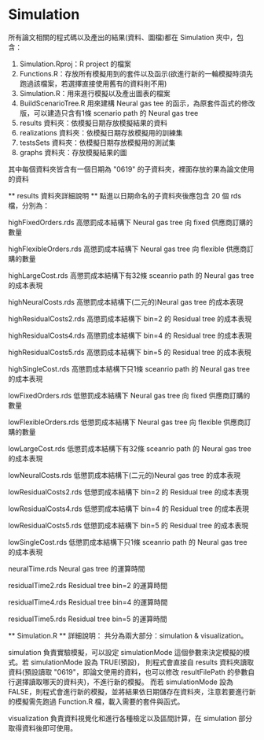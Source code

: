 # Simulation

所有論文相關的程式碼以及產出的結果(資料、圖檔)都在 Simulation 夾中，包含：
1. Simulation.Rproj：R project 的檔案
2. Functions.R：存放所有模擬用到的套件以及函示(欲進行新的一輪模擬時須先跑過該檔案，若選擇直接使用舊有的資料則不用)
3. Simulation.R：用來進行模擬以及產出圖表的檔案
4. BuildScenarioTree.R 用來建構 Neural gas tee 的函示，為原套件函式的修改版，可以建造只含有1條 scenario path 的 Neural gas tree
5. results 資料夾：依模擬日期存放模擬結果的資料
6. realizations 資料夾：依模擬日期存放模擬用的訓練集
7. testsSets 資料夾：依模擬日期存放模擬用的測試集
8. graphs 資料夾：存放模擬結果的圖

其中每個資料夾皆含有一個日期為 "0619" 的子資料夾，裡面存放的果為論文使用的資料


** results 資料夾詳細說明 **
點進以日期命名的子資料夾後應包含 20 個 rds 檔，分別為：

highFixedOrders.rds 高懲罰成本結構下 Neural gas tree 向 fixed 供應商訂購的數量

highFlexibleOrders.rds 高懲罰成本結構下 Neural gas tree 向 flexible 供應商訂購的數量

highLargeCost.rds 高懲罰成本結構下有32條 sceanrio path 的 Neural gas tree 的成本表現

highNeuralCosts.rds 高懲罰成本結構下(二元的)Neural gas tree 的成本表現

highResidualCosts2.rds 高懲罰成本結構下 bin=2 的 Residual tree 的成本表現

highResidualCosts4.rds 高懲罰成本結構下 bin=4 的 Residual tree 的成本表現

highResidualCosts5.rds 高懲罰成本結構下 bin=5 的 Residual tree 的成本表現

highSingleCost.rds 高懲罰成本結構下只1條 sceanrio path 的 Neural gas tree 的成本表現

lowFixedOrders.rds 低懲罰成本結構下 Neural gas tree 向 fixed 供應商訂購的數量

lowFlexibleOrders.rds 低懲罰成本結構下 Neural gas tree 向 flexible 供應商訂購的數量 

lowLargeCost.rds 低懲罰成本結構下有32條 sceanrio path 的 Neural gas tree 的成本表現

lowNeuralCosts.rds 低懲罰成本結構下(二元的)Neural gas tree 的成本表現

lowResidualCosts2.rds 低懲罰成本結構下 bin=2 的 Residual tree 的成本表現

lowResidualCosts4.rds 低懲罰成本結構下 bin=4 的 Residual tree 的成本表現

lowResidualCosts5.rds 低懲罰成本結構下 bin=5 的 Residual tree 的成本表現

lowSingleCost.rds 低懲罰成本結構下只1條 sceanrio path 的 Neural gas tree 的成本表現

neuralTime.rds Neural gas tree 的運算時間

residualTime2.rds Residual tree bin=2 的運算時間

residualTime4.rds Residual tree bin=4 的運算時間

residualTime5.rds Residual tree bin=5 的運算時間


** Simulation.R ** 詳細說明：
共分為兩大部分：simulation & visualization。

simulation 負責實驗模擬，可以設定 simulationMode 這個參數來決定模擬的模式。若 simulationMode 設為 TRUE(預設)，
則程式會直接自 results 資料夾讀取資料(預設讀取 "0619"，即論文使用的資料，也可以修改 resultFilePath 的參數自行選擇讀取哪天的資料夾)，不進行新的模擬。
而若 simulationMode 設為 FALSE，則程式會進行新的模擬，並將結果依日期儲存在資料夾，注意若要進行新的模擬需先跑過 Function.R 檔，載入需要的套件與函式。

visualization 負責資料視覺化和進行各種檢定以及區間計算，在 simulation 部分取得資料後即可使用。
